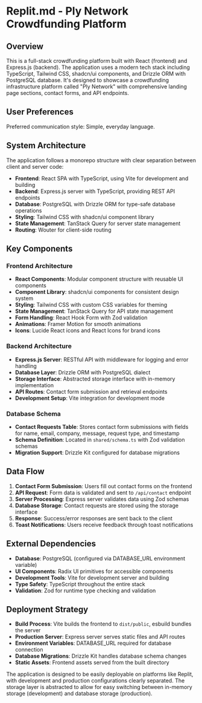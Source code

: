 # Replit.md - Ply Network Crowdfunding Platform

## Overview
This is a full-stack crowdfunding platform built with React (frontend) and Express.js (backend). The application uses a modern tech stack including TypeScript, Tailwind CSS, shadcn/ui components, and Drizzle ORM with PostgreSQL database. It's designed to showcase a crowdfunding infrastructure platform called "Ply Network" with comprehensive landing page sections, contact forms, and API endpoints.

## User Preferences
Preferred communication style: Simple, everyday language.

## System Architecture
The application follows a monorepo structure with clear separation between client and server code:

- **Frontend**: React SPA with TypeScript, using Vite for development and building
- **Backend**: Express.js server with TypeScript, providing REST API endpoints
- **Database**: PostgreSQL with Drizzle ORM for type-safe database operations
- **Styling**: Tailwind CSS with shadcn/ui component library
- **State Management**: TanStack Query for server state management
- **Routing**: Wouter for client-side routing

## Key Components

### Frontend Architecture
- **React Components**: Modular component structure with reusable UI components
- **Component Library**: shadcn/ui components for consistent design system
- **Styling**: Tailwind CSS with custom CSS variables for theming
- **State Management**: TanStack Query for API state management
- **Form Handling**: React Hook Form with Zod validation
- **Animations**: Framer Motion for smooth animations
- **Icons**: Lucide React icons and React Icons for brand icons

### Backend Architecture
- **Express.js Server**: RESTful API with middleware for logging and error handling
- **Database Layer**: Drizzle ORM with PostgreSQL dialect
- **Storage Interface**: Abstracted storage interface with in-memory implementation
- **API Routes**: Contact form submission and retrieval endpoints
- **Development Setup**: Vite integration for development mode

### Database Schema
- **Contact Requests Table**: Stores contact form submissions with fields for name, email, company, message, request type, and timestamp
- **Schema Definition**: Located in `shared/schema.ts` with Zod validation schemas
- **Migration Support**: Drizzle Kit configured for database migrations

## Data Flow
1. **Contact Form Submission**: Users fill out contact forms on the frontend
2. **API Request**: Form data is validated and sent to `/api/contact` endpoint
3. **Server Processing**: Express server validates data using Zod schemas
4. **Database Storage**: Contact requests are stored using the storage interface
5. **Response**: Success/error responses are sent back to the client
6. **Toast Notifications**: Users receive feedback through toast notifications

## External Dependencies
- **Database**: PostgreSQL (configured via DATABASE_URL environment variable)
- **UI Components**: Radix UI primitives for accessible components
- **Development Tools**: Vite for development server and building
- **Type Safety**: TypeScript throughout the entire stack
- **Validation**: Zod for runtime type checking and validation

## Deployment Strategy
- **Build Process**: Vite builds the frontend to `dist/public`, esbuild bundles the server
- **Production Server**: Express server serves static files and API routes
- **Environment Variables**: DATABASE_URL required for database connection
- **Database Migrations**: Drizzle Kit handles database schema changes
- **Static Assets**: Frontend assets served from the built directory

The application is designed to be easily deployable on platforms like Replit, with development and production configurations clearly separated. The storage layer is abstracted to allow for easy switching between in-memory storage (development) and database storage (production).